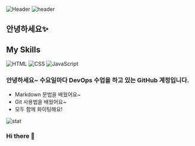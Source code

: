 ![Header](https://capsule-render.vercel.app/api?type=wave&color=auto&height=300&section=header&text=WendsDay&fontSize=90)
![header](https://capsule-render.vercel.app/api?type=wave&color=auto&height=300&section=header&text=Developer%Wendsday&fontSize=90)


## 안녕하세요✨

## My Skills
![HTML](https://img.shields.io/badge/stack-HTML5-E34F26?logo=html5)
![CSS](https://img.shields.io/badge/stack-CSS-1572B6?logo=css3)
![JavaScript](https://img.shields.io/badge/stack-JavaScript-F7DF1E?logo=javascript)


### 안녕하세요~ 수요일마다 DevOps 수업을 하고 있는 GitHub 계정입니다.

- Markdown 문법을 배웠어요~
- Git 사용법을 배웠어요~
- 모두 함께 화이팅해요!

![stat](https://github-readme-stats.vercel.app/api?username=expandsource&hide_title=true&show_icons=[%E2%80%A6])


### Hi there 👋

<!--
**expandsource-wed/expandsource-wed** is a ✨ _special_ ✨ repository because its `README.md` (this file) appears on your GitHub profile.

Here are some ideas to get you started:

- 🔭 I’m currently working on ...
- 🌱 I’m currently learning ...
- 👯 I’m looking to collaborate on ...
- 🤔 I’m looking for help with ...
- 💬 Ask me about ...
- 📫 How to reach me: ...
- 😄 Pronouns: ...
- ⚡ Fun fact: ...
-->
